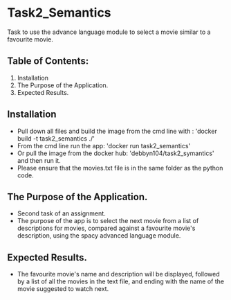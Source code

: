 # Task2_Semantics
Task to use the advance language module to select a movie similar to a favourite movie.
## Table of Contents:
1. Installation
2. The Purpose of the Application.
3. Expected Results.

## Installation
- Pull down all files and build the image from the cmd line with : 'docker build -t task2_semantics ./'
- From the cmd line run the app: 'docker run task2_semantics'
- Or pull the image from the docker hub: 'debbyn104/task2_symantics' and then run it.
- Please ensure that the movies.txt file is in the same folder as the python code.

## The Purpose of the Application.
- Second task of an assignment.
- The purpose of the app is to select the next movie from a list of descriptions for movies, compared against 
  a favourite movie's description, using the spacy advanced language module.

## Expected Results.
- The favourite movie's name and description will be displayed, followed by a list of all the movies in the text file,
  and ending with the name of the movie suggested to watch next.
